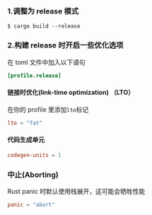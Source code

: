 ### 1.调整为 release 模式

```shell
$ cargo build --release
```



### 2.构建 release 时开启一些优化选项

在 toml 文件中加入以下语句

```toml
[profile.release]
```

#### 链接时优化(link-time optimization) （LTO）

在你的 profile 里添加`lto`标记

```toml
lto = "fat"
```

#### 代码生成单元

```toml
codegen-units = 1
```



### 中止(Aborting)

Rust panic 时默认使用栈展开，这可能会牺牲性能

```toml
panic = "abort"
```


